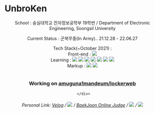 # UnbroKen  
<div style="text-align:center;">
<p> School : 숭실대학교 전자정보공학부 19학번 / Department of Electronic Engineering, Soongsil University </p>
<p> Current Status : 군복무중(In Army).. 21.12.28 - 22.06.27  </p>
<p> Tech Stack(~October 2021) : <br>
     Front-end : 
     <!--JS-->
     <img src="https://img.shields.io/badge/JavaScript-F7DF1E?style=flat-square&logo=JavaScript&logoColor=white"/>
     <br> Learning : 
     <!--Python3-->
     <img src="https://img.shields.io/badge/Python3-3776AB?style=flat-square&logo=Python&logoColor=white"/>
     <!--React-->
     <img src="https://img.shields.io/badge/React.js-1F232A?style=flat-square&logo=React&logoColor=#61DBFB"/>
     <!--React Native-->
     <img src="https://img.shields.io/badge/React Native-1F232A?style=flat-square&logo=React&logoColor=#61DBFB"/>
     <!--Node.js-->
     <img src="https://img.shields.io/badge/Node.js-339933?style=flat-square&logo=Node.js&logoColor=white"/>
     <!--Django-->
     <img src="https://img.shields.io/badge/Django-092E20?style=flat-square&logo=Django&logoColor=white"/>
     <!--MySQL-->
     <img src="https://img.shields.io/badge/MySQL-4479A1?style=flat-square&logo=MySQL&logoColor=white"/>
     <!--AWS-->
     <img src="https://img.shields.io/badge/Amazon Web Service-FF9900?style=flat-square&logo=Amazon AWS&logoColor=white"/>
     <br> Markup :
     <!--HTML5-->
     <img src="https://img.shields.io/badge/HTML5-E34F26?style=flat-square&logo=HTML5&logoColor=white"/>
     <!--CSS3-->
     <img src="https://img.shields.io/badge/CSS3-1572B6?style=flat-square&logo=CSS3&logoColor=white"/>  
</p>

#

### Working on [amuguna1mandeum/lockerweb](https://github.com/amuguna1mandeum/lockerweb)
     </div>

###### <p>Personal Link: [Velog](https://velog.io/@unbroken2650) / [<img src="https://img.shields.io/badge/NaverBlog-03C75A?style=flat-square&logo=Naver&labelColor=white"/>](https://blog.naver.com/unbroken2650) / [BaekJoon Online Judge](https://www.acmicpc.net/user/hansuho36eie) / [<img src="https://img.shields.io/badge/Notion-000000?style=flat-square&logo=Notion&labelColor=lightgrey"/>](https://unbroken2650.notion.site/Python-Baekjoon-862515fd399443398bdc37cc810ea121) / <img src="http://mazassumnida.wtf/api/mini/generate_badge?boj=hansuho36eie"/></p>
